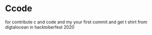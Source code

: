 # Ccode
for contribute c and code and my your first commit and get t shirt from digtalocean in hacktoberfest 2020
